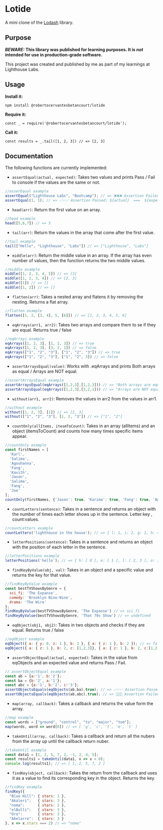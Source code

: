 # Lotide

A mini clone of the [Lodash](https://lodash.com) library.

## Purpose

**_BEWARE:_ This library was published for learning purposes. It is _not_ intended for use in production-grade software.**

This project was created and published by me as part of my learnings at Lighthouse Labs. 

## Usage

**Install it:**

`npm install @robertocervantesbetancourt/lotide`

**Require it:**

`const _ = require('@robertocervantesbetancourt/lotide');`

**Call it:**

`const results = _.tail([1, 2, 3]) // => [2, 3]`

## Documentation

The following functions are currently implemented:

* `assertEqual(actual, expected)`: Takes two values and prints Pass / Fail to console if the values are the same or not.
```javascript
//asserEqual example
assertEqual("Lighthouse Labs", "Bootcamp"); // => ❌❌❌ Assertion Failed: ${actual} !== ${expected}
assertEqual(1, 1); // => ✅✅✅ Assertion Passed: ${actual}  ===  ${expected}
```
* `head(arr)`: Return the first value on an array.
```javascript
//head example
head([5,6,7]) // => 5
```
* `tail(arr)`: Return the values in the array that come after the first value.
```javascript
//tail example
tail(["Hello", "Lighthouse", "Labs"]) // => ["Lighthouse", "Labs"]
```
* `middle(arr)`: Return the middle value in an array. If the array has even number of values, then the function returns the two middle values.
```javascript
//middle example
middle([1, 2, 3, 4, 5]) // => [3]
middle([1, 2, 3, 4]) // => [2, 3]
middle([1]) // => []
middle([1, 2]) // => []
```
* `flatten(arr)`: Takes a nested array and flatens it by removing the nesting. Returns a flat array.
```javascript
//flatten example
flatten([1, 2, [3, 4], 5, [6]]) // => [1, 2, 3, 4, 5, 6]
```
* `eqArrays(arr1, arr2)`: Takes two arrays and compare them to se if they are equal. Returns true / false
```javascript
//eqArrays example
eqArrays([1, 2, 3], [1, 2, 3]) // => true
eqArrays([1, 2, 3], [3, 2, 1]) // => false
eqArrays(["1", "2", "3"], ["1", "2", "3"]) // => true
eqArrays(["1", "2", "3"], ["1", "2", 3]) // => false
``` 
* `assertArraysEqual(value)`: Works with .eqArrays and prints Both arrays as equal / Arrays are NOT equal.
```javascript
//assertArraysEqual example
assertArraysEqual(eqArrays([1,2,3],[1,2,3])) // => "Both arrays are equal"
assertArraysEqual(eqArrays([1,2,3],[3,2,1])) // => "Arrays are NOT equal"
```
* `without(arr1, arr2)`: Removes the values in arr2 from the values in arr1.
```javascript
//without example
without([1, 2, 3], [1]) // => [2, 3]
without(["1", "2", "3"], [1, 2, "3"]) // => ["1", "2"]
```
* `countOnly(allItems, itesmToCount)`: Takes in an array (allItems) and an object (itemsToCount) and counts how many times specific items appear.
```javascript
//countOnly example
const firstNames = [
  'Karl',
  'Salima',
  'Agouhanna',
  'Fang',
  'Kavith',
  'Jason',
  'Salima',
  'Fang',
  'Joe'
];
countOnly(firstNames, {'Jason': true, 'Karima': true, 'Fang': true, 'Agouhanna': false}); // => 3
```
* `countLetters(sentence)`: Takes in a sentence and returns an object with the number of times each letter shows up in the sentence. Letter:key , count:values.
```javascript
//countLetters example
countLetters('lighthouse in the house'); // => { l: 1, i: 2, g: 1, h: 4, t: 2, o: 2, u: 2, s: 2, e: 3, n: 1 }
```
* `letterPositions(sentence)`: Takes in a sentence and returns an object with the position of each letter in the sentence. 
```javascript
//letterPositions example
letterPositions('hello'); // => { h: [ 0 ], e: [ 1 ], l: [ 2, 3 ], o: [ 4 ] }
```
* `findKeyByValue(obj, val)`: Takes in an object and a specific value and returns the key for that value.
```javascript
//findKeyByValue example
const bestTVShowsByGenre = {
  sci_fi: 'The Expanse',
  comedy: 'Brooklyn Nine-Nine',
  drama: 'The Wire'
};
findKeyByValue(bestTVShowsByGenre, 'The Expanse') // => sci_fi
findKeyByValue(bestTVShowsByGenre, 'That 70s Show') // => undefined
```
* `eqObject(obj1, obj2)`: Takes in two objects and checks if they are equal. Returns true / false
```javascript
//eqObject example
eqObject({ a: { y: 0, z: 1 }, b: 2 }, { a: { z: 1 }, b: 2 }); // => false
eqObject({ a: { z: 1 }, b: 2, c: [1,2,3]}, { a: { z: 1 }, b: 2, c:[1,2,3]}); // => true
```
* `assertObjectEqual(actual, expected)`: Takes in the value from eqObjects and an expected value and returns Pass / Fail. 
```javascript
// assertObjectEqual example
const ab = {a:'1', b:'2'};
const ba = {b:'2', a:'1'};
const abc = {a:'1', b:'2', c:'3'};
assertObjectsEquals(eqObjects(ab,ba),true); // => ✅✅✅ Assertion Passed
assertObjectsEquals(eqObjects(ab,abc),true); // => 🛑🛑🛑 Assertion Failed
```
* `map(array, callback)`: Takes a callback and returns the value form the array.
```javascript
//map example
const words = ["ground", "control", "to", "major", "tom"];
map(words, word => word[0]) // => [ 'g', 'c', 't', 'm', 't' ]
```
* `takeUntil(array, callback)`: Takes a callback and return all the nubers from the array up until the callback return nuber.
```javascript
//takeUntil example
const data1 = [1, 2, 5, 7, 2, -1, 2, 4, 5];
const results1 = takeUntil(data1, x => x < 0);
console.log(results1); // => [ 1, 2, 5, 7, 2 ]

```
* `findKey(object, callback)`: Takes the return from the callback and uses it as a value to find its corresponding key in the object. Returns the key.
```javascript
//findKey example
findKey({
  "Blue Hill": { stars: 1 },
  "Akaleri":   { stars: 3 },
  "noma":      { stars: 2 },
  "elBulli":   { stars: 3 },
  "Ora":       { stars: 2 },
  "Akelarre":  { stars: 3 }
}, x => x.stars === 2) // => "noma"
```

